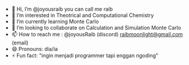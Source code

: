 - 👋 Hi, I’m @joyousraib you can call me raib
- 👀 I’m interested in Theotrical and Computational Chemistry
- 🌱 I’m currently learning Monte Carlo
- 💞️ I’m looking to collaborate on Calculation and Simulation Monte Carlo
- 📫 How to reach me : @joyousRaib (discord) raibmoonlight@gmail.com (email)
- 😄 Pronouns: dia/ia
- ⚡ Fun fact: "ingin menjadi programmer tapi enggan ngoding"

<!---
joyousraib/joyousraib is a ✨ special ✨ repository because its `README.md` (this file) appears on your GitHub profile.
You can click the Preview link to take a look at your changes.
--->
